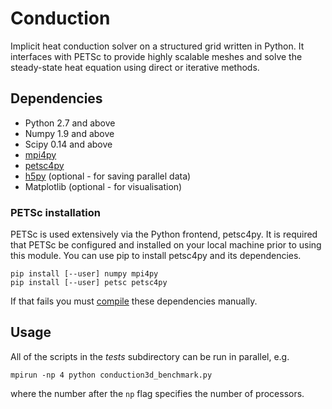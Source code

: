 # Conduction

Implicit heat conduction solver on a structured grid written in Python. It interfaces with PETSc to provide highly scalable meshes and solve the steady-state heat equation using direct or iterative methods.

## Dependencies

- Python 2.7 and above
- Numpy 1.9 and above
- Scipy 0.14 and above
- [mpi4py](http://pythonhosted.org/mpi4py/usrman/index.html)
- [petsc4py](https://pythonhosted.org/petsc4py/usrman/install.html)
- [h5py](http://docs.h5py.org/en/latest/mpi.html#building-against-parallel-hdf5) (optional - for saving parallel data)
- Matplotlib (optional - for visualisation)

### PETSc installation

PETSc is used extensively via the Python frontend, petsc4py. It is required that PETSc be configured and installed on your local machine prior to using this module. You can use pip to install petsc4py and its dependencies.

```
pip install [--user] numpy mpi4py
pip install [--user] petsc petsc4py
```

If that fails you must [compile](https://git.dias.ie/itherc/conduction/blob/master/COMPILE.md) these dependencies manually.

## Usage

All of the scripts in the *tests* subdirectory can be run in parallel, e.g.

```
mpirun -np 4 python conduction3d_benchmark.py
```

where the number after the `np` flag specifies the number of processors.
